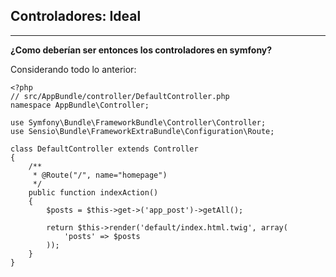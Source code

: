 ## Controladores: Ideal
------------------------

**¿Como deberían ser entonces los controladores en symfony?**

Considerando todo lo anterior:

    <?php
    // src/AppBundle/controller/DefaultController.php
    namespace AppBundle\Controller;

    use Symfony\Bundle\FrameworkBundle\Controller\Controller;
    use Sensio\Bundle\FrameworkExtraBundle\Configuration\Route;

    class DefaultController extends Controller
    {
        /**
         * @Route("/", name="homepage")
         */
        public function indexAction()
        {
            $posts = $this->get->('app_post')->getAll();

            return $this->render('default/index.html.twig', array(
                'posts' => $posts
            ));
        }
    }

